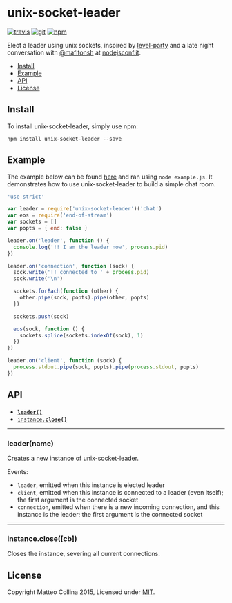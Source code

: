 # unix-socket-leader
[![travis][travis-badge]][travis-url]
[![git][git-badge]][git-url]
[![npm][npm-badge]][npm-url]

Elect a leader using unix sockets, inspired by
[level-party](http://npm.im/level-party) and a late night conversation
with [@mafitonsh](http://github.com/mafintosh) at
[nodejsconf.it](http://nodejsconf.it).

* [Install](#install)
* [Example](#example)
* [API](#api)
* [License](#license)

<a name="install"></a>
## Install
To install unix-socket-leader, simply use npm:

```
npm install unix-socket-leader --save
```

<a name="example"></a>
## Example

The example below can be found [here][example] and ran using `node example.js`. It
demonstrates how to use unix-socket-leader to build a simple chat room.

```js
'use strict'

var leader = require('unix-socket-leader')('chat')
var eos = require('end-of-stream')
var sockets = []
var popts = { end: false }

leader.on('leader', function () {
  console.log('!! I am the leader now', process.pid)
})

leader.on('connection', function (sock) {
  sock.write('!! connected to ' + process.pid)
  sock.write('\n')

  sockets.forEach(function (other) {
    other.pipe(sock, popts).pipe(other, popts)
  })

  sockets.push(sock)

  eos(sock, function () {
    sockets.splice(sockets.indexOf(sock), 1)
  })
})

leader.on('client', function (sock) {
  process.stdout.pipe(sock, popts).pipe(process.stdout, popts)
})
```

<a name="api"></a>
## API

  * <a href="#constructor"><code><b>leader()</b></code></a>
  * <a href="#close"><code>instance.<b>close()</b></code></a>

-------------------------------------------------------
<a name="constructor"></a>
### leader(name)

Creates a new instance of unix-socket-leader.

Events:

* `leader`, emitted when this instance is elected leader
* `client`, emitted when this instance is connected to a leader (even
  itself); the first argument is the connected socket
* `connection`, emitted when there is a new incoming connection, and
  this instance is the leader; the first argument is the connected socket

-------------------------------------------------------
<a name="close"></a>
### instance.close([cb])

Closes the instance, severing all current connections.

## License

Copyright Matteo Collina 2015, Licensed under [MIT][].

[MIT]: ./LICENSE
[example]: ./example.js

[travis-badge]: https://img.shields.io/travis/mcollina/unix-socket-leader.svg?style=flat-square
[travis-url]: https://travis-ci.org/mcollina/unix-socket-leader
[git-badge]: https://img.shields.io/github/release/mcollina/unix-socket-leader.svg?style=flat-square
[git-url]: https://github.com/mcollina/unix-socket-leader/releases
[npm-badge]: https://img.shields.io/npm/v/unix-socket-leader.svg?style=flat-square
[npm-url]: https://npmjs.org/package/unix-socket-leader
